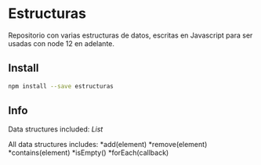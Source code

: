 # Estructuras

Repositorio con varias estructuras de datos, escritas en Javascript para ser
usadas con node 12 en adelante.

## Install
```bash
npm install --save estructuras
```

## Info
Data structures included:
*List*

All data structures includes:
*add(element)
*remove(element)
*contains(element)
*isEmpty()
*forEach(callback)
